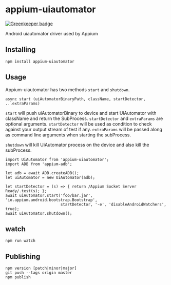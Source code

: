 appium-uiautomator
==========

[![Greenkeeper badge](https://badges.greenkeeper.io/appium/appium-uiautomator.svg)](https://greenkeeper.io/)

Android uiautomator driver used by Appium

## Installing

```
npm install appium-uiautomator
```

## Usage

Appium-uiautomator has two methods `start` and `shutdown`.

`async start (uiAutomatorBinaryPath, className, startDetector, ...extraParams)`

`start` will push uiAutomatorBinary to device and start UiAutomator with className
and return the SubProcess. `startDetector` and `extraParams` are optional arguments.
`startDetector` will be used as condition to check against your output stream of test if any. `extraParams` will be passed along as command line arguments when starting the subProcess.

`shutdown` will kill UiAutomator process on the device and also kill the subProcess.


```
import UiAutomator from 'appium-uiautomator';
import ADB from 'appium-adb';

let adb = await ADB.createADB();
let uiAutomator = new UiAutomator(adb);

let startDetector = (s) => { return /Appium Socket Server Ready/.test(s); };
await uiAutomator.start('foo/bar.jar', 'io.appium.android.bootstrap.Bootstrap',
                        startDetector, '-e', 'disableAndroidWatchers', true);
await uiAutomator.shutdown();

```

## watch

`npm run watch`


## Publishing

```
npm version [patch|minor|major]
git push --tags origin master
npm publish
```
